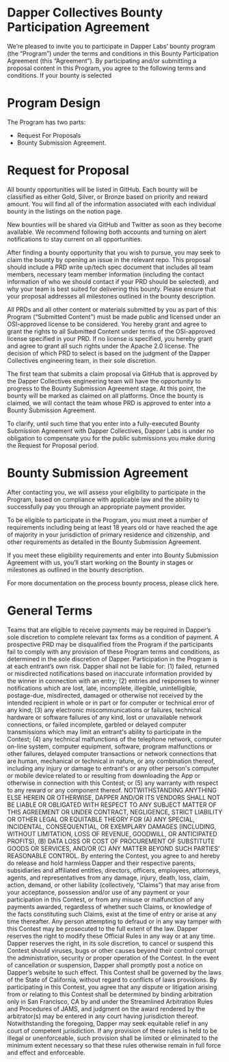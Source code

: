 # Dapper Collectives Bounty Participation Agreement

We’re pleased to invite you to participate in Dapper Labs’ bounty program (the “Program”) under the terms and conditions in this Bounty Participation Agreement (this “Agreement”). By participating and/or submitting a proposal content in this Program, you agree to the following terms and conditions. If your bounty is selected 

# Program Design

The Program has two parts:
- Request For Proposals
- Bounty Submission Agreement.

# Request for Proposal

All bounty opportunities will be listed in GitHub. Each bounty will be classified as either Gold, Silver, or Bronze based on priority and reward amount. You will find all of the information associated with each individual bounty in the listings on the notion page. 

New bounties will be shared via GitHub and Twitter as soon as they become available. We recommend following both accounts and turning on alert notifications to stay current on all opportunities.

After finding a bounty opportunity that you wish to pursue, you may seek to claim the bounty by opening an issue in the relevant repo. This proposal should include a PRD write up/tech spec document that includes all team members, necessary team member information (including the contact information of who we should contact if your PRD should be selected), and why your team is best suited for delivering this bounty. Please ensure that your proposal addresses all milestones outlined in the bounty description. 

All PRDs and all other content or materials submitted by you as part of this Program (“Submitted Content”) must be made public and licensed under an OSI-approved license to be considered. You hereby grant and agree to grant the rights to all Submitted Content under terms of the OSI-approved license specified in your PRD. If no license is specified, you hereby grant and agree to grant all such rights under the Apache 2.0 license. The decision of which PRD to select is based on the judgment of the Dapper Collectives engineering team, in their sole discretion.

The first team that submits a claim proposal via GitHub that is approved by the Dapper Collectives engineering team will have the opportunity to progress to the Bounty Submission Agreement stage. At this point, the bounty will be marked as claimed on all platforms. Once the bounty is claimed, we will contact the team whose PRD is approved to enter into a Bounty Submission Agreement. 

To clarify, until such time that you enter into a fully-executed Bounty Submission Agreement with Dapper Collectives, Dapper Labs is under no obligation to compensate you for the public submissions you make during the Request for Proposal period.

# Bounty Submission Agreement

After contacting you, we will assess your eligibility to participate in the Program, based on compliance with applicable law and the ability to successfully pay you through an appropriate payment provider. 

To be eligible to participate in the Program, you must meet a number of requirements including being at least 18 years old or have reached the age of majority in your jurisdiction of primary residence and citizenship, and other requirements as detailed in the Bounty Submission Agreement.

If you meet these eligibility requirements and enter into Bounty Submission Agreement with us, you’ll start working on the Bounty in stages or milestones as outlined in the bounty description.

For more documentation on the process bounty process, please click here.


# General Terms

Teams that are eligible to receive payments may be required in Dapper’s sole discretion to complete relevant tax forms as a condition of payment.
A prospective PRD may be disqualified from the Program if the participants fail to comply with any provision of these Program terms and conditions, as determined in the sole discretion of Dapper. Participation in the Program is at each entrant’s own risk. Dapper shall not be liable for: (1) failed, returned or misdirected notifications based on inaccurate information provided by the winner in connection with an entry; (2) entries and responses to winner notifications which are lost, late, incomplete, illegible, unintelligible, postage-due, misdirected, damaged or otherwise not received by the intended recipient in whole or in part or for computer or technical error of any kind; (3) any electronic miscommunications or failures, technical hardware or software failures of any kind, lost or unavailable network connections, or failed incomplete, garbled or delayed computer transmissions which may limit an entrant's ability to participate in the Contest; (4) any technical malfunctions of the telephone network, computer on-line system, computer equipment, software, program malfunctions or other failures, delayed computer transactions or network connections that are human, mechanical or technical in nature, or any combination thereof, including any injury or damage to entrant's or any other person's computer or mobile device related to or resulting from downloading the App or otherwise in connection with this Contest; or (5) any warranty with respect to any reward or any component thereof. 
NOTWITHSTANDING ANYTHING ELSE HEREIN OR OTHERWISE, DAPPER AND/OR ITS VENDORS SHALL NOT BE LIABLE OR OBLIGATED WITH RESPECT TO ANY SUBJECT MATTER OF THIS AGREEMENT OR UNDER CONTRACT, NEGLIGENCE, STRICT LIABILITY OR OTHER LEGAL OR EQUITABLE THEORY FOR (A) ANY SPECIAL, INCIDENTAL, CONSEQUENTIAL, OR EXEMPLARY DAMAGES (INCLUDING, WITHOUT LIMITATION, LOSS OF REVENUE, GOODWILL, OR ANTICIPATED PROFITS), (B) DATA LOSS OR COST OF PROCUREMENT OF SUBSTITUTE GOODS OR SERVICES, AND/OR (C) ANY MATTER BEYOND SUCH PARTIES’ REASONABLE CONTROL.
By entering the Contest, you agree to and hereby do release and hold harmless Dapper and their respective parents, subsidiaries and affiliated entities, directors, officers, employees, attorneys, agents, and representatives from any damage, injury, death, loss, claim, action, demand, or other liability (collectively, “Claims”) that may arise from your acceptance, possession and/or use of any payment or your participation in this Contest, or from any misuse or malfunction of any payments awarded, regardless of whether such Claims, or knowledge of the facts constituting such Claims, exist at the time of entry or arise at any time thereafter. Any person attempting to defraud or in any way tamper with this Contest may be prosecuted to the full extent of the law. Dapper reserves the right to modify these Official Rules in any way or at any time. Dapper reserves the right, in its sole discretion, to cancel or suspend this Contest should viruses, bugs or other causes beyond their control corrupt the administration, security or proper operation of the Contest. In the event of cancellation or suspension, Dapper shall promptly post a notice on Dapper’s website to such effect. This Contest shall be governed by the laws of the State of California, without regard to conflicts of laws provisions. By participating in this Contest, you agree that any dispute or litigation arising from or relating to this Contest shall be determined by binding arbitration only in San Francisco, CA by and under the Streamlined Arbitration Rules and Procedures of JAMS, and judgment on the award rendered by the arbitrator(s) may be entered in any court having jurisdiction thereof. Notwithstanding the foregoing, Dapper may seek equitable relief in any court of competent jurisdiction. If any provision of these rules is held to be illegal or unenforceable, such provision shall be limited or eliminated to the minimum extent necessary so that these rules otherwise remain in full force and effect and enforceable.

